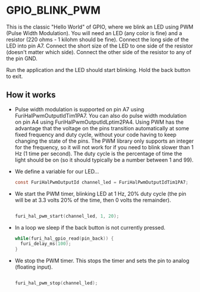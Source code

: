 # GPIO_BLINK_PWM
This is the classic "Hello World" of GPIO, where we blink an LED using PWM (Pulse Width Modulation).  You will need an LED (any color is fine) and a resistor (220 ohms - 1 kilohm should be fine).  Connect the long side of the LED into pin A7.  Connect the short size of the LED to one side of the resistor (doesn't matter which side).  Connect the other side of the resistor to any of the pin GND.

Run the application and the LED should start blinking.  Hold the back button to exit.

## How it works
- Pulse width modulation is supported on pin A7 using FuriHalPwmOutputIdTim1PA7.  You can also do pulse width modulation on pin A4 using FuriHalPwmOutputIdLptim2PA4.  Using PWM has the advantage that the voltage on the pins transition automatically at some fixed frequency and duty cycle, without your code having to keep changing the state of the pins.  The PWM library only supports an integer for the frequency, so it will not work for if you need to blink slower than 1 Hz (1 time per second).  The duty cycle is the percentage of time the light should be on (so it should typically be a number between 1 and 99).

- We define a variable for our LED...
  ```c
  const FuriHalPwmOutputId channel_led = FuriHalPwmOutputIdTim1PA7;
  ```

- We start the PWM timer, blinking LED at 1 Hz, 20% duty cycle (the pin will be at 3.3 volts 20% of the time, then 0 volts the remainder).
  ```c
  
  furi_hal_pwm_start(channel_led, 1, 20);
  ```

- In a loop we sleep if the back button is not currently pressed.
  ```c
  while(furi_hal_gpio_read(pin_back)) {
    furi_delay_ms(100);
  }
  ```

- We stop the PWM timer.  This stops the timer and sets the pin to analog (floating input).
  ```c
  
  furi_hal_pwm_stop(channel_led);
  ```
